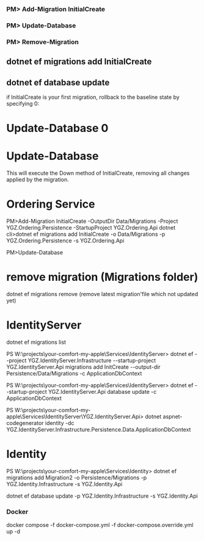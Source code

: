 ### PM> Add-Migration InitialCreate

### PM> Update-Database

### PM> Remove-Migration

## dotnet ef migrations add InitialCreate

## dotnet ef database update

if InitialCreate is your first migration, rollback to the baseline state by specifying 0:

# Update-Database 0

# Update-Database <new migrationName>

This will execute the Down method of InitialCreate, removing all changes applied by the migration.

# Ordering Service

PM>Add-Migration InitialCreate -OutputDir Data/Migrations -Project YGZ.Ordering.Persistence -StartupProject YGZ.Ordering.Api
dotnet cli>dotnet ef migrations add InitialCreate -o Data/Migrations -p YGZ.Ordering.Persistence -s YGZ.Ordering.Api

PM>Update-Database

# remove migration (Migrations folder)

dotnet ef migrations remove (remove latest migration'file which not updated yet)

# IdentityServer

dotnet ef migrations list

PS W:\projects\your-comfort-my-apple\Services\IdentityServer> dotnet ef --project YGZ.IdentityServer.Infrastructure --startup-project YGZ.IdentityServer.Api migrations add InitCreate --output-dir Persistence/Data/Migrations -c ApplicationDbContext

PS W:\projects\your-comfort-my-apple\Services\IdentityServer> dotnet ef --startup-project YGZ.IdentityServer.Api database update -c ApplicationDbContext

PS W:\projects\your-comfort-my-apple\Services\IdentityServer\YGZ.IdentityServer.Api> dotnet aspnet-codegenerator identity -dc YGZ.IdentityServer.Infrastructure.Persistence.Data.ApplicationDbContext

# Identity

PS W:\projects\your-comfort-my-apple\Services\Identity> dotnet ef migrations add Migration2 -o Persistence/Migrations -p YGZ.Identity.Infrastructure -s YGZ.Identity.Api

dotnet ef database update -p YGZ.Identity.Infrastructure -s YGZ.Identity.Api

### Docker 
docker compose -f docker-compose.yml -f docker-compose.override.yml up -d